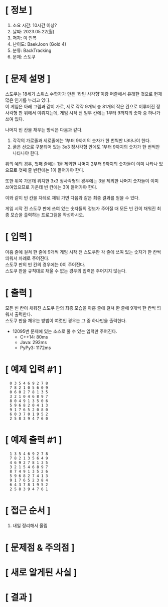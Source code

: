 # **[ 정보 ]**
1. 소요 시간: 10시간 이상?
2. 날짜: 2023.05.22(월)
3. 저자: 이 인복
4. 난이도: BaekJoon (Gold 4)
5. 분류: BackTracking
6. 문제: 스도쿠

# **[ 문제 설명 ]**
스도쿠는 18세기 스위스 수학자가 만든 '라틴 사각형'이랑 퍼즐에서 유래한 것으로 현재 많은 인기를 누리고 있다.  
이 게임은 아래 그림과 같이 가로, 세로 각각 9개씩 총 81개의 작은 칸으로 이루어진 정사각형 판 위에서 이뤄지는데, 게임 시작 전 일부 칸에는 1부터 9까지의 숫자 중 하나가 쓰여 있다.

나머지 빈 칸을 채우는 방식은 다음과 같다.

1. 각각의 가로줄과 세로줄에는 1부터 9까지의 숫자가 한 번씩만 나타나야 한다.
2. 굵은 선으로 구분되어 있는 3x3 정사각형 안에도 1부터 9까지의 숫자가 한 번씩만 나타나야 한다.

위의 예의 경우, 첫째 줄에는 1을 제외한 나머지 2부터 9까지의 숫자들이 이미 나타나 있으므로 첫째 줄 빈칸에는 1이 들어가야 한다.

또한 위쪽 가운데 위치한 3x3 정사각형의 경우에는 3을 제외한 나머지 숫자들이 이미 쓰여있으므로 가운데 빈 칸에는 3이 들어가야 한다.

이와 같이 빈 칸을 차례로 채워 가면 다음과 같은 최종 결과를 얻을 수 있다.

게임 시작 전 스도쿠 판에 쓰여 있는 숫자들의 정보가 주어질 때 모든 빈 칸이 채워진 최종 모습을 출력하는 프로그램을 작성하시오.

# **[ 입력 ]**
아홉 줄에 걸쳐 한 줄에 9개씩 게임 시작 전 스도쿠판 각 줄에 쓰여 있는 숫자가 한 칸씩 띄워서 차례로 주어진다.  
스도쿠 판의 빈 칸의 경우에는 0이 주어진다.  
스도쿠 판을 규칙대로 채울 수 없는 경우의 입력은 주어지지 않는다.

# **[ 출력 ]**
모든 빈 칸이 채워진 스도쿠 판의 최종 모습을 아홉 줄에 걸쳐 한 줄에 9개씩 한 칸씩 띄워서 출력한다.   
스도쿠 판을 채우는 방법이 여럿인 경우는 그 중 하나만을 출력한다.

- 12095번 문제에 있는 소스로 풀 수 있는 입력만 주어진다.
   - C++14: 80ms
   - Java: 292ms
   - PyPy3: 1172ms

# **[ 예제 입력 #1 ]**
      0 3 5 4 6 9 2 7 8
      7 8 2 1 0 5 6 0 9
      0 6 0 2 7 8 1 3 5
      3 2 1 0 4 6 8 9 7
      8 0 4 9 1 3 5 0 6
      5 9 6 8 2 0 4 1 3
      9 1 7 6 5 2 0 8 0
      6 0 3 7 0 1 9 5 2
      2 5 8 3 9 4 7 6 0

# **[ 예제 출력 #1 ]**
      1 3 5 4 6 9 2 7 8
      7 8 2 1 3 5 6 4 9
      4 6 9 2 7 8 1 3 5
      3 2 1 5 4 6 8 9 7
      8 7 4 9 1 3 5 2 6
      5 9 6 8 2 7 4 1 3
      9 1 7 6 5 2 3 8 4
      6 4 3 7 8 1 9 5 2
      2 5 8 3 9 4 7 6 1

# **[ 접근 순서 ]**
1. 내일 정리해서 올림

# **[ 문제점 & 주의점 ]**

# **[ 새로 알게된 사실 ]**

# **[ 결과 ]**